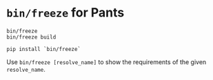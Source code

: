 # `bin/freeze` for Pants

```
bin/freeze
bin/freeze build

pip install `bin/freeze`
```

Use `bin/freeze [resolve_name]` to show the requirements of the given `resolve_name`.

